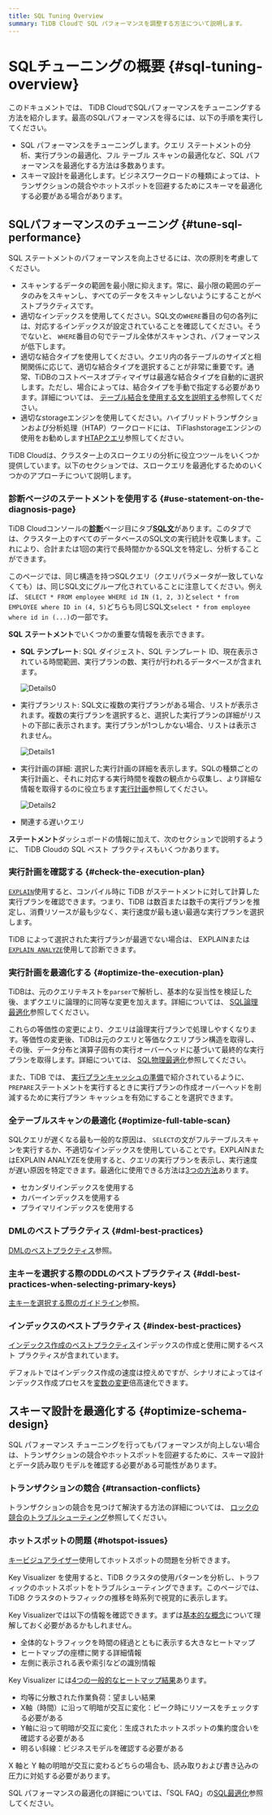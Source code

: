 ```yaml
---
title: SQL Tuning Overview
summary: TiDB Cloudで SQL パフォーマンスを調整する方法について説明します。
---
```


# SQLチューニングの概要 {#sql-tuning-overview}

このドキュメントでは、 TiDB CloudでSQLパフォーマンスをチューニングする方法を紹介します。最高のSQLパフォーマンスを得るには、以下の手順を実行してください。

-   SQL パフォーマンスをチューニングします。クエリ ステートメントの分析、実行プランの最適化、フル テーブル スキャンの最適化など、SQL パフォーマンスを最適化する方法は多数あります。
-   スキーマ設計を最適化します。ビジネスワークロードの種類によっては、トランザクションの競合やホットスポットを回避するためにスキーマを最適化する必要がある場合があります。

## SQLパフォーマンスのチューニング {#tune-sql-performance}

SQL ステートメントのパフォーマンスを向上させるには、次の原則を考慮してください。

-   スキャンするデータの範囲を最小限に抑えます。常に、最小限の範囲のデータのみをスキャンし、すべてのデータをスキャンしないようにすることがベストプラクティスです。
-   適切なインデックスを使用してください。SQL文の`WHERE`番目の句の各列には、対応するインデックスが設定されていることを確認してください。そうでないと、 `WHERE`番目の句でテーブル全体がスキャンされ、パフォーマンスが低下します。
-   適切な結合タイプを使用してください。クエリ内の各テーブルのサイズと相関関係に応じて、適切な結合タイプを選択することが非常に重要です。通常、TiDBのコストベースオプティマイザは最適な結合タイプを自動的に選択します。ただし、場合によっては、結合タイプを手動で指定する必要があります。詳細については、 [テーブル結合を使用する文を説明する](/explain-joins.md)参照してください。
-   適切なstorageエンジンを使用してください。ハイブリッドトランザクションおよび分析処理（HTAP）ワークロードには、 TiFlashstorageエンジンの使用をお勧めします[HTAPクエリ](/develop/dev-guide-hybrid-oltp-and-olap-queries.md)参照してください。

TiDB Cloudは、クラスター上のスロークエリの分析に役立つツールをいくつか提供しています。以下のセクションでは、スロークエリを最適化するためのいくつかのアプローチについて説明します。

### 診断ページのステートメントを使用する {#use-statement-on-the-diagnosis-page}

TiDB Cloudコンソールの[**診断**](/tidb-cloud/tune-performance.md#view-the-diagnosis-page)ページ目にタブ[**SQL文**](/tidb-cloud/tune-performance.md#statement-analysis)があります。このタブでは、クラスター上のすべてのデータベースのSQL文の実行統計を収集します。これにより、合計または1回の実行で長時間かかるSQL文を特定し、分析することができます。

このページでは、同じ構造を持つSQLクエリ（クエリパラメータが一致していなくても）は、同じSQL文にグループ化されていることに注意してください。例えば、 `SELECT * FROM employee WHERE id IN (1, 2, 3)`と`select * from EMPLOYEE where ID in (4, 5)`どちらも同じSQL文`select * from employee where id in (...)`の一部です。

**SQL ステートメント**でいくつかの重要な情報を表示できます。

-   **SQL テンプレート**: SQL ダイジェスト、SQL テンプレート ID、現在表示されている時間範囲、実行プランの数、実行が行われるデータベースが含まれます。

    ![Details0](https://docs-download.pingcap.com/media/images/docs/dashboard/dashboard-statement-detail0.png)

-   実行プランリスト: SQL文に複数の実行プランがある場合、リストが表示されます。複数の実行プランを選択すると、選択した実行プランの詳細がリストの下部に表示されます。実行プランが1つしかない場合、リストは表示されません。

    ![Details1](https://docs-download.pingcap.com/media/images/docs/dashboard/dashboard-statement-detail1.png)

-   実行計画の詳細: 選択した実行計画の詳細を表示します。SQLの種類ごとの実行計画と、それに対応する実行時間を複数の観点から収集し、より詳細な情報を取得するのに役立ちます[実行計画](https://docs.pingcap.com/tidb/stable/dashboard-statement-details#execution-plans)参照してください。

    ![Details2](https://docs-download.pingcap.com/media/images/docs/dashboard/dashboard-statement-detail2.png)

-   関連する遅いクエリ

**ステートメント**ダッシュボードの情報に加えて、次のセクションで説明するように、 TiDB Cloudの SQL ベスト プラクティスもいくつかあります。

### 実行計画を確認する {#check-the-execution-plan}

[`EXPLAIN`](/explain-overview.md)使用すると、コンパイル時に TiDB がステートメントに対して計算した実行プランを確認できます。つまり、TiDB は数百または数千の実行プランを推定し、消費リソースが最も少なく、実行速度が最も速い最適な実行プランを選択します。

TiDB によって選択された実行プランが最適でない場合は、 EXPLAINまたは[`EXPLAIN ANALYZE`](/sql-statements/sql-statement-explain-analyze.md)使用して診断できます。

### 実行計画を最適化する {#optimize-the-execution-plan}

TiDBは、元のクエリテキストを`parser`で解析し、基本的な妥当性を検証した後、まずクエリに論理的に同等な変更を加えます。詳細については、 [SQL論理最適化](/sql-logical-optimization.md)参照してください。

これらの等価性の変更により、クエリは論理実行プランで処理しやすくなります。等価性の変更後、TiDBは元のクエリと等価なクエリプラン構造を取得し、その後、データ分布と演算子固有の実行オーバーヘッドに基づいて最終的な実行プランを取得します。詳細については、 [SQL物理最適化](/sql-physical-optimization.md)参照してください。

また、TiDB では、 [実行プランキャッシュの準備](/sql-prepared-plan-cache.md)で紹介されているように、 `PREPARE`ステートメントを実行するときに実行プランの作成オーバーヘッドを削減するために実行プラン キャッシュを有効にすることを選択できます。

### 全テーブルスキャンの最適化 {#optimize-full-table-scan}

SQLクエリが遅くなる最も一般的な原因は、 `SELECT`の文がフルテーブルスキャンを実行するか、不適切なインデックスを使用していることです。EXPLAINまたはEXPLAIN ANALYZEを使用すると、クエリの実行プランを表示し、実行速度が遅い原因を特定できます。最適化に使用できる方法は[3つの方法](/develop/dev-guide-optimize-sql.md)あります。

-   セカンダリインデックスを使用する
-   カバーインデックスを使用する
-   プライマリインデックスを使用する

### DMLのベストプラクティス {#dml-best-practices}

[DMLのベストプラクティス](/develop/dev-guide-optimize-sql-best-practices.md#dml-best-practices)参照。

### 主キーを選択する際のDDLのベストプラクティス {#ddl-best-practices-when-selecting-primary-keys}

[主キーを選択する際のガイドライン](/develop/dev-guide-create-table.md#guidelines-to-follow-when-selecting-primary-key)参照。

### インデックスのベストプラクティス {#index-best-practices}

[インデックス作成のベストプラクティス](/develop/dev-guide-index-best-practice.md)インデックスの作成と使用に関するベスト プラクティスが含まれています。

デフォルトではインデックス作成の速度は控えめですが、シナリオによってはインデックス作成プロセスを[変数の変更](/develop/dev-guide-optimize-sql-best-practices.md#add-index-best-practices)倍高速化できます。

<!--
### Use the slow log memory mapping table

You can query the contents of the slow query log by querying the [INFORMATION_SCHEMA.SLOW_QUERY](/identify-slow-queries.md#memory-mapping-in-slow-log) table, and find the structure in the [`SLOW_QUERY`](/information-schema/information-schema-slow-query.md) table. Using this table, you can perform queries using different fields to find potential problems.

The recommended analysis process for slow queries is as follows.

1. [Identify the performance bottleneck of the query](/analyze-slow-queries.md#identify-the-performance-bottleneck-of-the-query). That is, identify the part of the query process that takes long time.
2. [Analyze system issues](/analyze-slow-queries.md#analyze-system-issues). According to the bottleneck point, combine the monitoring, logging and other information at that time to find the possible causes.
3. [Analyze optimizer issues](/analyze-slow-queries.md#analyze-optimizer-issues). Analyze whether there is a better execution plan.
-->

## スキーマ設計を最適化する {#optimize-schema-design}

SQL パフォーマンス チューニングを行ってもパフォーマンスが向上しない場合は、トランザクションの競合やホットスポットを回避するために、スキーマ設計とデータ読み取りモデルを確認する必要がある可能性があります。

### トランザクションの競合 {#transaction-conflicts}

トランザクションの競合を見つけて解決する方法の詳細については、 [ロックの競合のトラブルシューティング](https://docs.pingcap.com/tidb/stable/troubleshoot-lock-conflicts#troubleshoot-lock-conflicts)参照してください。

### ホットスポットの問題 {#hotspot-issues}

[キービジュアライザー](/tidb-cloud/tune-performance.md#key-visualizer)使用してホットスポットの問題を分析できます。

Key Visualizer を使用すると、TiDB クラスタの使用パターンを分析し、トラフィックのホットスポットをトラブルシューティングできます。このページでは、TiDB クラスタのトラフィックの推移を時系列で視覚的に表示します。

Key Visualizerでは以下の情報を確認できます。まずは[基本的な概念](https://docs.pingcap.com/tidb/stable/dashboard-key-visualizer#basic-concepts)について理解しておく必要があるかもしれません。

-   全体的なトラフィックを時間の経過とともに表示する大きなヒートマップ
-   ヒートマップの座標に関する詳細情報
-   左側に表示される表や索引などの識別情報

Key Visualizer には[4つの一般的なヒートマップ結果](https://docs.pingcap.com/tidb/stable/dashboard-key-visualizer#common-heatmap-types)あります。

-   均等に分散された作業負荷：望ましい結果
-   X軸（時間）に沿って明暗が交互に変化：ピーク時にリソースをチェックする必要がある
-   Y軸に沿って明暗が交互に変化：生成されたホットスポットの集約度合いを確認する必要がある
-   明るい斜線：ビジネスモデルを確認する必要がある

X 軸と Y 軸の明暗が交互に変わるどちらの場合も、読み取りおよび書き込みの圧力に対処する必要があります。

SQL パフォーマンスの最適化の詳細については、「SQL FAQ」の[SQL最適化](https://docs.pingcap.com/tidb/stable/sql-faq#sql-optimization)参照してください。
